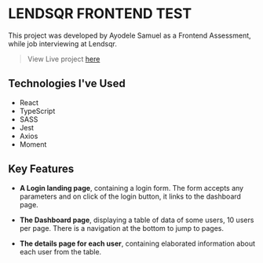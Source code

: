 # LENDSQR FRONTEND TEST

This project was developed by Ayodele Samuel as a Frontend Assessment, while job interviewing at Lendsqr.

> View Live project [here](https://ayodele-samuel-lendsqr-fe-test.vercel.app) 

## Technologies I've Used

* React
* TypeScript
* SASS
* Jest
* Axios
* Moment

## Key Features

* **A Login landing page**, containing a login form.
The form accepts any parameters and on click of the login button, it links to the dashboard page.

* **The Dashboard page**, displaying a table of data of some users, 10 users per page. There is a navigation at the bottom to jump to pages.

* **The details page for each user**, containing elaborated information about each user from the table.